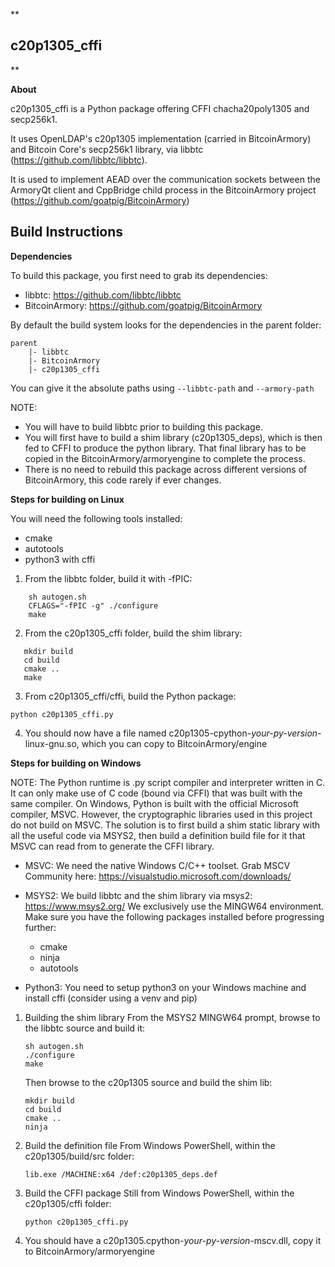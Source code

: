 **

## c20p1305_cffi

**

**About**

c20p1305_cffi is a Python package offering CFFI chacha20poly1305 and secp256k1.

It uses OpenLDAP's c20p1305 implementation (carried in BitcoinArmory) and Bitcoin Core's secp256k1 library, via libbtc (https://github.com/libbtc/libbtc).

It is used to implement AEAD over the communication sockets between the ArmoryQt client and CppBridge child process in the BitcoinArmory project (https://github.com/goatpig/BitcoinArmory)

## Build Instructions

**Dependencies**

To build this package, you first need to grab its dependencies:
- libbtc: https://github.com/libbtc/libbtc
- BitcoinArmory: https://github.com/goatpig/BitcoinArmory

By default the build system looks for the dependencies in the parent folder:

    parent
	    |- libbtc
	    |- BitcoinArmory
	    |- c20p1305_cffi

You can give it the absolute paths using `--libbtc-path` and `--armory-path`

NOTE:
- You will have to build libbtc prior to building this package.
- You will first have to build a shim library (c20p1305_deps), which is then fed to CFFI to produce the python library. That final library has to be copied in the BitcoinArmory/armoryengine to complete the process.
- There is no need to rebuild this package across different versions of BitcoinArmory, this code rarely if ever changes.

**Steps for building on Linux**


You will need the following tools installed:
- cmake
- autotools
- python3 with cffi

1. From the libbtc folder, build it with -fPIC:

```
	sh autogen.sh
    CFLAGS="-fPIC -g" ./configure
    make
```

2. From the c20p1305_cffi folder, build the shim library:
```
   mkdir build
   cd build
   cmake ..
   make
```
3. From c20p1305_cffi/cffi, build the Python package:
```
python c20p1305_cffi.py
```
4. You should now have a file named c20p1305-cpython-*your-py-version*-linux-gnu.so, which you can copy to BitcoinArmory/engine

**Steps for building on Windows**

NOTE: The Python runtime is .py script compiler and interpreter written in C. It can only make use of C code (bound via CFFI) that was built with the same compiler. On Windows, Python is built with the official Microsoft compiler, MSVC. However, the cryptographic libraries used in this project do not build on MSVC.
The solution is to first build a shim static library with all the useful code via MSYS2, then build a definition build file for it that MSVC can read from to generate the CFFI library.

- MSVC: 
	We need the native Windows C/C++ toolset. Grab MSCV Community here: https://visualstudio.microsoft.com/downloads/
- MSYS2: 
	We build libbtc and the shim library via msys2: https://www.msys2.org/
	We exclusively use the MINGW64 environment. Make sure you have the following packages installed before progressing further:
	- cmake
	- ninja
	- autotools
	
- Python3:
	You need to setup python3 on your Windows machine and install cffi (consider using a venv and pip)
	
1. Building the shim library
	From the MSYS2 MINGW64 prompt, browse to the libbtc source and build it:
	```
	sh autogen.sh
	./configure
	make
	```
	Then browse to the c20p1305 source and build the shim lib:
	```
	mkdir build
	cd build
	cmake ..
	ninja	
	```
2. Build the definition file
	From Windows PowerShell, within the c20p1305/build/src folder:
	```
	lib.exe /MACHINE:x64 /def:c20p1305_deps.def
 	```
4. Build the CFFI package
	Still from Windows PowerShell, within the c20p1305/cffi folder:
	```
	python c20p1305_cffi.py
 	```
6. You should have a c20p1305.cpython-*your-py-version*-mscv.dll, copy it to BitcoinArmory/armoryengine
	
